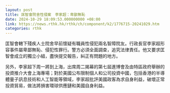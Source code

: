 ```yaml
---
layout: post
title: 匡智會院舍性侵案　李家超：卑鄙無恥
date: 2024-10-29 18:09:53.000000000 +08:00
link: https://news.rthk.hk/rthk/ch/component/k2/1776715-20241029.htm
categories: rthk
---
```


匡智會轄下殘疾人士院舍早前懷疑有職員性侵犯兩名智障院友。行政長官李家超形容事件屬卑鄙無恥、侵犯性罪行。警方必須全面調查，追究法律責任。他又要求匡智會成立的獨立小組，盡快提交報告，糾正有問題的地方。

另外，李家超下周一將到上海，出席周二揭幕的第七屆進博會及由特區政府舉辦的投資推介大會上海專場；對於美國公布限制個人和公司投資中國，包括香港的半導體量子訊息技術和人工智能等領域，李家超批評美國政客為求自身利益，破壞正常投資貿易，做法將損害環球供應鏈和美國自身利益。
